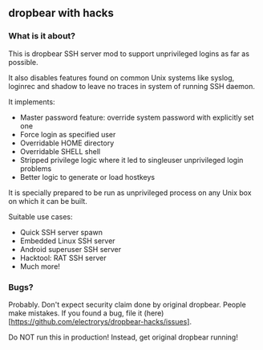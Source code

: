 ## dropbear with hacks

### What is it about?

This is dropbear SSH server mod to support unprivileged logins as far as possible.

It also disables features found on common Unix systems like syslog, loginrec and shadow to
leave no traces in system of running SSH daemon.

It implements:

* Master password feature: override system password with explicitly set one
* Force login as specified user
* Overridable HOME directory
* Overridable SHELL shell
* Stripped privilege logic where it led to singleuser unprivileged login problems
* Better logic to generate or load hostkeys

It is specially prepared to be run as unprivileged process on any Unix box on which it can be built.

Suitable use cases:

* Quick SSH server spawn
* Embedded Linux SSH server
* Android superuser SSH server
* Hacktool: RAT SSH server
* Much more!

### Bugs?

Probably. Don't expect security claim done by original dropbear. People make mistakes.
If you found a bug, file it (here)[https://github.com/electrorys/dropbear-hacks/issues].

Do NOT run this in production! Instead, get original dropbear running!
